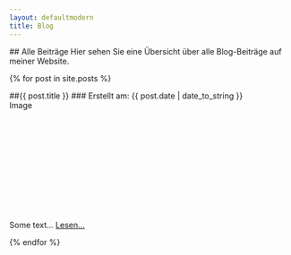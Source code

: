 ```yaml
---
layout: defaultmodern
title: Blog
---
```

 
<div class="card">
 ## Alle Beiträge
  Hier sehen Sie eine Übersicht über alle Blog-Beiträge auf meiner Website.
</div>

{% for post in site.posts %}

<div class="card">
   ##{{ post.title }}
   ### Erstellt am: <span>{{ post.date | date_to_string }}</span>
   <div class="fakeimg" style="height:200px;">Image</div>          
   <p>Some text...  <a href="{{ post.url }}" title="{{ post.title }}">Lesen...</a></p>  
</div>

{% endfor %}
